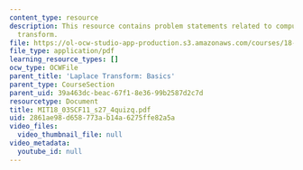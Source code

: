```yaml
---
content_type: resource
description: This resource contains problem statements related to computing the laplace
  transform.
file: https://ol-ocw-studio-app-production.s3.amazonaws.com/courses/18-03sc-differential-equations-fall-2011/2861ae98d658773ab14a6275ffe82a5a_MIT18_03SCF11_s27_4quizq.pdf
file_type: application/pdf
learning_resource_types: []
ocw_type: OCWFile
parent_title: 'Laplace Transform: Basics'
parent_type: CourseSection
parent_uid: 39a463dc-beac-67f1-8e36-99b2587d2c7d
resourcetype: Document
title: MIT18_03SCF11_s27_4quizq.pdf
uid: 2861ae98-d658-773a-b14a-6275ffe82a5a
video_files:
  video_thumbnail_file: null
video_metadata:
  youtube_id: null
---
```


